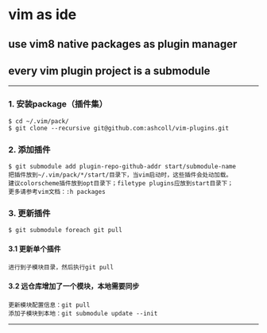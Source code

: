 # vim as ide

## use vim8 native packages as plugin manager
## every vim plugin project is a submodule

---

### 1. 安装package（插件集）
    $ cd ~/.vim/pack/
    $ git clone --recursive git@github.com:ashcoll/vim-plugins.git

### 2. 添加插件
    $ git submodule add plugin-repo-github-addr start/submodule-name
    把插件放到~/.vim/pack/*/start/目录下，当vim启动时，这些插件会处动加载。
    建议colorscheme插件放到opt目录下；filetype plugins应放到start目录下；
    更多请参考vim文档：:h packages

### 3. 更新插件
    $ git submodule foreach git pull
#### 3.1 更新单个插件
    进行到子模块目录，然后执行git pull
#### 3.2 远仓库增加了一个模块，本地需要同步
    更新模块配置信息：git pull
    添加子模块到本地：git submodule update --init

    
---


